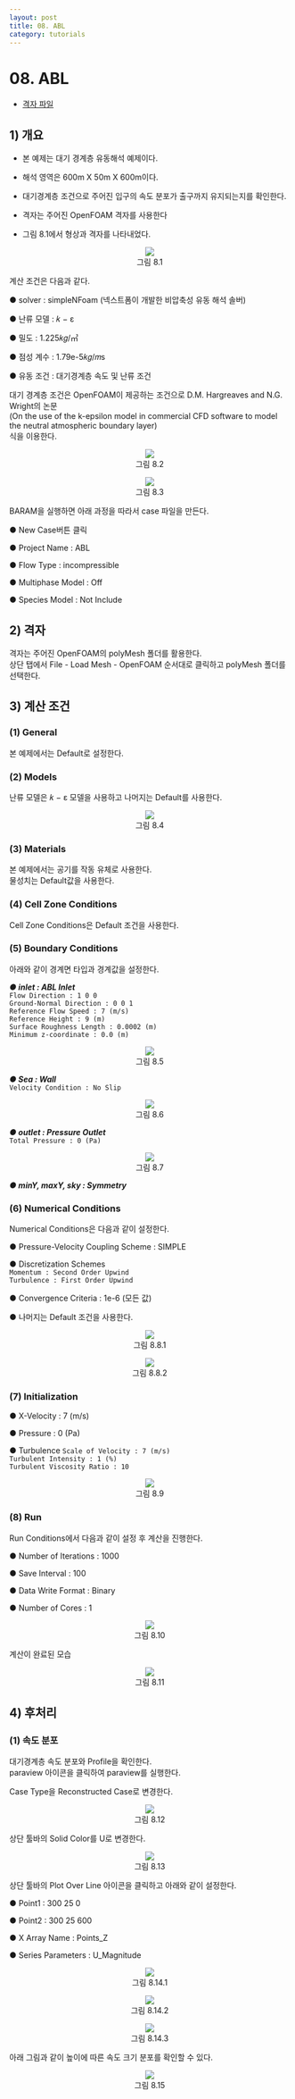 ```yaml
---
layout: post
title: 08. ABL
category: tutorials
---
```


# 08. ABL 
 
* [격자 파일](https://drive.google.com/file/d/19kMYRiWaB84kaUzCoobMRZBKCc_uKxVU/view?usp=drive_link)

## 1) 개요 
* 본 예제는 대기 경계층 유동해석 예제이다.<br>

* 해석 영역은 600m X 50m X 600m이다. <br>

* 대기경계층 조건으로 주어진 입구의 속도 분포가 출구까지 유지되는지를 확인한다.<br>

* 격자는 주어진 OpenFOAM 격자를 사용한다<br>

* 그림 8.1에서 형상과 격자를 나타내었다.<br>

<p align='center'>
    <img src="https:nextfoam.co.kr/baramManual/ABL/8.1.png"><br>
    그림 8.1
</p>

계산 조건은 다음과 같다. <br>

●  solver : simpleNFoam (넥스트폼이 개발한 비압축성 유동 해석 솔버) <br>

●  난류 모델 : 𝑘 − ε <br>

●  밀도 : 1.225𝑘𝑔/㎥ <br>

●  점성 계수 : 1.79e-5𝑘𝑔/𝑚s <br>

●  유동 조건 : 대기경계층 속도 및 난류 조건<br>

대기 경계층 조건은 OpenFOAM이 제공하는 조건으로 D.M. Hargreaves and N.G. Wright의 논문<br>
(On the use of the k-epsilon model in commercial CFD software to model the neutral atmospheric boundary layer)<br>
식을 이용한다.

<p align='center'>
    <img src="https:nextfoam.co.kr/baramManual/ABL/8.2.png"><br>
    그림 8.2
</p>

<p align='center'>
    <img src="https:nextfoam.co.kr/baramManual/ABL/8.3.png"><br>
    그림 8.3
</p>

BARAM을 실행하면 아래 과정을 따라서 case 파일을 만든다.<br>

●  New Case버튼 클릭<br>

●  Project Name : ABL<br>

●  Flow Type : incompressible<br>

●  Multiphase Model : Off<br>

● Species Model : Not Include<br>

## 2) 격자
격자는 주어진 OpenFOAM의 polyMesh 폴더를 활용한다. <br>
상단 탭에서 File - Load Mesh - OpenFOAM 순서대로 클릭하고 polyMesh 폴더를 선택한다. <br>

## 3) 계산 조건
### (1) General
본 예제에서는 Default로 설정한다.<br>

### (2) Models
난류 모델은 𝑘 − ε 모델을 사용하고 나머지는 Default를 사용한다. <br>

<p align='center'>
    <img src="https:nextfoam.co.kr/baramManual/ABL/8.4.png"><br>
    그림 8.4
</p>

### (3) Materials
본 예제에서는 공기를 작동 유체로 사용한다.<br>
물성치는 Default값을 사용한다.<br>

### (4) Cell Zone Conditions
Cell Zone Conditions은 Default 조건을 사용한다.<br>

### (5) Boundary Conditions
아래와 같이 경계면 타입과 경계값을 설정한다.<br>

***●  inlet : ABL Inlet***<br>
```Flow Direction : 1 0 0```<br>
```Ground-Normal Direction : 0 0 1```<br>
```Reference Flow Speed : 7 (m/s)```<br>
```Reference Height : 9 (m)```<br>
```Surface Roughness Length : 0.0002 (m)```<br>
```Minimum z-coordinate : 0.0 (m)```<br>

<p align='center'>
    <img src="https:nextfoam.co.kr/baramManual/ABL/8.5.png"><br>
    그림 8.5
</p>

***●  Sea : Wall***<br>
```Velocity Condition : No Slip```<br>

<p align='center'>
    <img src="https:nextfoam.co.kr/baramManual/ABL/8.6.png"><br>
    그림 8.6
</p>

***●  outlet : Pressure Outlet***<br>
```Total Pressure : 0 (Pa)```<br>

<p align='center'>
    <img src="https:nextfoam.co.kr/baramManual/ABL/8.7.png"><br>
    그림 8.7
</p>

***●  minY, maxY, sky : Symmetry***<br>

### (6) Numerical Conditions
Numerical Conditions은 다음과 같이 설정한다.<br>

●  Pressure-Velocity Coupling Scheme : SIMPLE<br>

●  Discretization Schemes<br>
```Momentum : Second Order Upwind```<br>
```Turbulence : First Order Upwind```<br>

●  Convergence Criteria : 1e-6 (모든 값)<br>

●  나머지는 Default 조건을 사용한다.<br>

<p align='center'>
    <img src="https:nextfoam.co.kr/baramManual/ABL/8.8.1.png"><br>
    그림 8.8.1
</p>

<p align='center'>
    <img src="https:nextfoam.co.kr/baramManual/ABL/8.8.2.png"><br>
    그림 8.8.2
</p>

### (7) Initialization
●  X-Velocity : 7 (m/s)<br>

●  Pressure : 0 (Pa)<br>

●  Turbulence
```Scale of Velocity : 7 (m/s)```<br>
```Turbulent Intensity : 1 (%)```<br>
```Turbulent Viscosity Ratio : 10```<br>

<p align='center'>
    <img src="https:nextfoam.co.kr/baramManual/ABL/8.9.png"><br>
    그림 8.9
</p>

### (8) Run
Run Conditions에서 다음과 같이 설정 후 계산을 진행한다.<br>

●  Number of Iterations : 1000  <br>

●  Save Interval : 100  <br>

●  Data Write Format : Binary  <br>

●  Number of Cores : 1  <br>

<p align='center'>
    <img src="https:nextfoam.co.kr/baramManual/ABL/8.10.png"><br>
    그림 8.10
</p>

계산이 완료된 모습

<p align='center'>
    <img src="https:nextfoam.co.kr/baramManual/ABL/8.11.png"><br>
    그림 8.11
</p>

## 4) 후처리

### (1) 속도 분포
대기경계층 속도 분포와 Profile을 확인한다.<br>
paraview 아이콘을 클릭하여 paraview를 실행한다.<br>

Case Type을 Reconstructed Case로 변경한다.

<p align='center'>
    <img src="https:nextfoam.co.kr/baramManual/ABL/8.12.png"><br>
    그림 8.12
</p>

상단 툴바의 Solid Color를 U로 변경한다.<br>

<p align='center'>
    <img src="https:nextfoam.co.kr/baramManual/ABL/8.13.png"><br>
    그림 8.13
</p>

상단 툴바의 Plot Over Line 아이콘을 클릭하고 아래와 같이 설정한다.

●  Point1 : 300 25 0<br>

●  Point2 : 300 25 600<br>

●  X Array Name : Points_Z<br>

●  Series Parameters : U_Magnitude<br>

<p align='center'>
    <img src="https:nextfoam.co.kr/baramManual/ABL/8.14.1.png"><br>
    그림 8.14.1
</p>

<p align='center'>
    <img src="https:nextfoam.co.kr/baramManual/ABL/8.14.2.png"><br>
    그림 8.14.2
</p>

<p align='center'>
    <img src="https:nextfoam.co.kr/baramManual/ABL/8.14.3.png"><br>
    그림 8.14.3
</p>

아래 그림과 같이 높이에 따른 속도 크기 분포를 확인할 수 있다.

<p align='center'>
    <img src="https:nextfoam.co.kr/baramManual/ABL/8.15.png"><br>
    그림 8.15
</p>